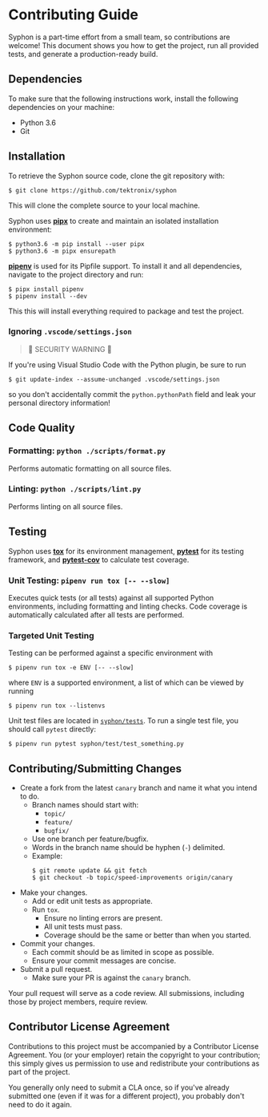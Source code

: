 # Contributing Guide

Syphon is a part-time effort from a small team, so contributions are welcome! This document shows you how to get the project, run all provided tests, and generate a production-ready build.


## Dependencies

To make sure that the following instructions work, install the following dependencies on your machine:

- Python 3.6
- Git


## Installation

To retrieve the Syphon source code, clone the git repository with:

````
$ git clone https://github.com/tektronix/syphon
````

This will clone the complete source to your local machine.

Syphon uses [**pipx**](https://pipxproject.github.io/pipx/) to create and maintain an isolated installation environment:

````
$ python3.6 -m pip install --user pipx
$ python3.6 -m pipx ensurepath
````

[**pipenv**](https://pipenv.kennethreitz.org/en/latest/) is used for its Pipfile support. To install it and all dependencies, navigate to the project directory and run:

````
$ pipx install pipenv
$ pipenv install --dev
````

This this will install everything required to package and test the project.

### Ignoring `.vscode/settings.json`

> 🚨 SECURITY WARNING 🚨

If you're using Visual Studio Code with the Python plugin, be sure to run
```
$ git update-index --assume-unchanged .vscode/settings.json
```
so you don't accidentally commit the `python.pythonPath` field and leak your personal directory information!


## Code Quality

### Formatting: `python ./scripts/format.py`

Performs automatic formatting on all source files.


### Linting: `python ./scripts/lint.py`

Performs linting on all source files.


## Testing

Syphon uses [**tox**](https://tox.readthedocs.io/en/latest/) for its environment management, [**pytest**](https://docs.pytest.org/en/latest/contents.html) for its testing framework, and [**pytest-cov**](https://pytest-cov.readthedocs.io/en/latest/) to calculate test coverage.


### Unit Testing: `pipenv run tox [-- --slow]`

Executes quick tests (or all tests) against all supported Python environments, including formatting and linting checks. Code coverage is automatically calculated after all tests are performed.

### Targeted Unit Testing

Testing can be performed against a specific environment with
```
$ pipenv run tox -e ENV [-- --slow]
```
where `ENV` is a supported environment, a list of which can be viewed by running
```
$ pipenv run tox --listenvs
```

Unit test files are located in [`syphon/tests`](/syphon/tests). To run a single test file, you should call `pytest` directly:
```
$ pipenv run pytest syphon/test/test_something.py
```


## Contributing/Submitting Changes

* Create a fork from the latest `canary` branch and name it what you intend to do.
    * Branch names should start with:
        * `topic/`
        * `feature/`
        * `bugfix/`
    * Use one branch per feature/bugfix.
    * Words in the branch name should be hyphen (`-`) delimited.
    * Example:
        ```
        $ git remote update && git fetch
        $ git checkout -b topic/speed-improvements origin/canary
        ```
* Make your changes.
    * Add or edit unit tests as appropriate.
    * Run `tox`.
        * Ensure no linting errors are present.
        * All unit tests must pass.
        * Coverage should be the same or better than when you started.
* Commit your changes.
    * Each commit should be as limited in scope as possible.
    * Ensure your commit messages are concise.
* Submit a pull request.
    * Make sure your PR is against the `canary` branch.

Your pull request will serve as a code review. All submissions, including those by project members, require review.


## Contributor License Agreement

Contributions to this project must be accompanied by a Contributor License Agreement. You (or your employer) retain the copyright to your contribution; this simply gives us permission to use and redistribute your contributions as part of the project.

You generally only need to submit a CLA once, so if you've already submitted one (even if it was for a different project), you probably don't need to do it again.



<!-- Modified by Tektronix. Original Content developed by the angular-translate team and Pascal Precht and their Contributing Guide available at https://github.com/angular-translate/angular-translate -->
